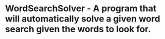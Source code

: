 # WordSearchSolver - A program that will automatically solve a given word search given the words to look for.
